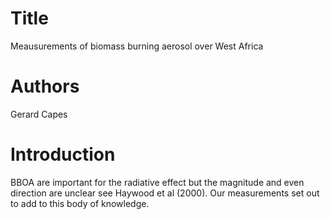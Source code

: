 # Title
Meausurements of biomass burning aerosol
over West Africa

# Authors
Gerard Capes

# Introduction
BBOA are important for the radiative effect
but the magnitude and even direction are unclear
see Haywood et al (2000).
Our measurements set out to add to this 
body of knowledge.